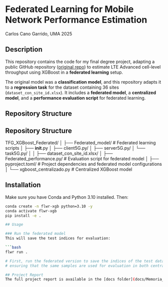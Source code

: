 # Federated Learning for Mobile Network Performance Estimation
Carlos Cano Garrido, UMA 2025

## Description
This repository contains the code for my final degree project, adapting a public GitHub repository ([original repo](https://github.com/adap/flower/tree/f34d6e8d42864cfdfc4b0c4d582ce0eed07dbdef/examples/xgboost-comprehensive)) to estimate LTE Advanced cell-level throughput using XGBoost in a **federated learning** setup.  

The original model was a **classification model**, and this repository adapts it to a **regression task** for the dataset containing 36 sites (`dataset_con_site_id.xlsx`). It includes a **federated model**, a **centralized model**, and a **performance evaluation script** for federated learning.

## Repository Structure


## Repository Structure
TFG_XGBoost_Federated/
 │ 
 ├── Federated_model/ # Federated learning scripts
 │ ├── __init__.py 
 │ ├── client5G.py/ 
 │ ├── server5G.py/ 
 │ └── task5G.py/ 
 │ 
 │ 
 ├── dataset_con_site_id.xlsx/ 
 │ 
 ├── Federated_performance.py/  # Evaluation script for federated model
 │ 
 ├── pyproject.toml/  # Project dependencies and federated model configurations
 │ 
 └── xgboost_centralizado.py # Centralized XGBoost model

 ## Installation
Make sure you have Conda and Python 3.10 installed. Then:

```bash
conda create -n flwr-xgb python=3.10 -y
conda activate flwr-xgb
pip install -e .

## Usage

### Run the federated model
This will save the test indices for evaluation:

```bash
flwr run .

# First, run the federated version to save the indices of the test data points,
# ensuring that the same samples are used for evaluation in both centralized and federated cases.

## Project Report
The full project report is available in the [docs folder](docs/Memoria_TFG_Carlos_Cano_Garrido.pdf).
